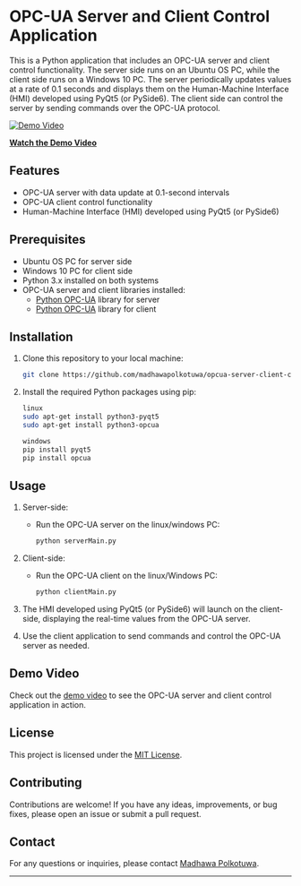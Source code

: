 # OPC-UA Server and Client Control Application

This is a Python application that includes an OPC-UA server and client control functionality. The server side runs on an Ubuntu OS PC, while the client side runs on a Windows 10 PC. The server periodically updates values at a rate of 0.1 seconds and displays them on the Human-Machine Interface (HMI) developed using PyQt5 (or PySide6). The client side can control the server by sending commands over the OPC-UA protocol.

[![Demo Video](https://img.youtube.com/vi/_bI4E2RvG0o/maxresdefault.jpg)](https://www.youtube.com/watch?v=_bI4E2RvG0o)

**[Watch the Demo Video](https://www.youtube.com/watch?v=_bI4E2RvG0o)**

## Features

- OPC-UA server with data update at 0.1-second intervals
- OPC-UA client control functionality
- Human-Machine Interface (HMI) developed using PyQt5 (or PySide6)

## Prerequisites

- Ubuntu OS PC for server side
- Windows 10 PC for client side
- Python 3.x installed on both systems
- OPC-UA server and client libraries installed:
    - [Python OPC-UA](https://github.com/FreeOpcUa/python-opcua) library for server
    - [Python OPC-UA](https://github.com/FreeOpcUa/python-opcua) library for client

## Installation

1. Clone this repository to your local machine:

   ```bash
   git clone https://github.com/madhawapolkotuwa/opcua-server-client-control.git
   ```

2. Install the required Python packages using pip:

   ```bash
   linux
   sudo apt-get install python3-pyqt5
   sudo apt-get install python3-opcua
   
   windows
   pip install pyqt5
   pip install opcua
   ```

## Usage

1. Server-side:

   - Run the OPC-UA server on the linux/windows PC:

     ```bash
     python serverMain.py
     ```

2. Client-side:

   - Run the OPC-UA client on the linux/Windows PC:

     ```bash
     python clientMain.py
     ```

3. The HMI developed using PyQt5 (or PySide6) will launch on the client-side, displaying the real-time values from the OPC-UA server.

4. Use the client application to send commands and control the OPC-UA server as needed.

## Demo Video

Check out the [demo video](https://www.youtube.com/watch?v=_bI4E2RvG0o) to see the OPC-UA server and client control application in action.

## License

This project is licensed under the [MIT License](LICENSE).

## Contributing

Contributions are welcome! If you have any ideas, improvements, or bug fixes, please open an issue or submit a pull request.

## Contact

For any questions or inquiries, please contact [Madhawa Polkotuwa](mailto:madhawapolkotuwa@gmail.com).

---

